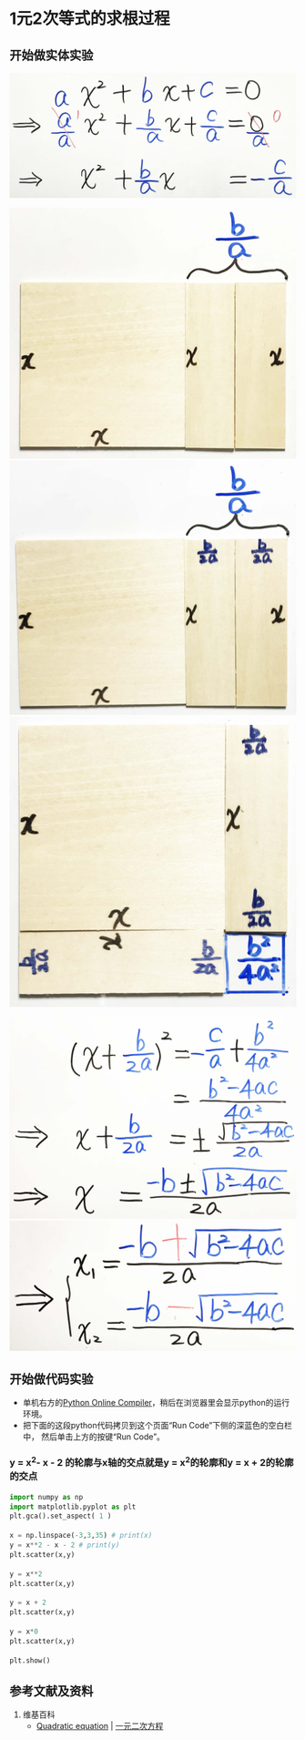 # 1元2次等式的求根过程

## 开始做实体实验

![](/images/函数与解析几何/n个未知数和n次幂的等式/1元2次等式的求根过程/1a1.jpg)

![](/images/函数与解析几何/n个未知数和n次幂的等式/1元2次等式的求根过程/2a1.jpg)
![](/images/函数与解析几何/n个未知数和n次幂的等式/1元2次等式的求根过程/2a2.jpg)
![](/images/函数与解析几何/n个未知数和n次幂的等式/1元2次等式的求根过程/2a3.jpg)

![](/images/函数与解析几何/n个未知数和n次幂的等式/1元2次等式的求根过程/3a1.jpg)
![](/images/函数与解析几何/n个未知数和n次幂的等式/1元2次等式的求根过程/3a2.jpg)

## 开始做代码实验

- 单机右方的[Python Online Compiler](https://www.alphacodingskills.com/compile-python-online.php)，稍后在浏览器里会显示python的运行环境。
- 把下面的这段python代码拷贝到这个页面“Run Code”下侧的深蓝色的空白栏中， 然后单击上方的按键“Run Code”。

### y = x<sup>2</sup>- x - 2 的轮廓与x轴的交点就是y = x<sup>2</sup>的轮廓和y = x + 2的轮廓的交点
```python
import numpy as np
import matplotlib.pyplot as plt
plt.gca().set_aspect( 1 ) 

x = np.linspace(-3,3,35) # print(x)
y = x**2 - x - 2 # print(y)
plt.scatter(x,y)

y = x**2
plt.scatter(x,y)

y = x + 2 
plt.scatter(x,y)

y = x*0
plt.scatter(x,y)

plt.show()
```

## 参考文献及资料

1. 维基百科
	- [Quadratic equation](https://en.wikipedia.org/wiki/Quadratic_equation) | [一元二次方程](https://zh.wikipedia.org/wiki/%E4%B8%80%E5%85%83%E4%BA%8C%E6%AC%A1%E6%96%B9%E7%A8%8B) 
